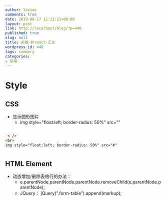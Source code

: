 ```yaml
---
author: lexiao
comments: true
date: 2019-08-17 11:11:11+00:00
layout: post
link: http://localhost/blog/?p=440
published: true
slug: null
title: 前端-非react-汇总
wordpress_id: 440
tags: summary
categories:
- 前端
---
```







# Style

## CSS

- 显示圆形图片
    - img style="float:left; border-radius: 50%" src="" 
    
```html

 < />
<br>
img style="float:left; border-radius: 50%" src="#"

```


#

## HTML Element

- 动态增加/删除表格行的办法：
    - e.parentNode.parentNode.parentNode.removeChild(e.parentNode.parentNode);
    - JQuery：  jQuery(".form-table").append(markup);

























